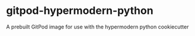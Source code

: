 # gitpod-hypermodern-python
A prebuilt GitPod image for use with the hypermodern python cookiecutter
